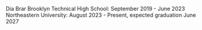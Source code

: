 Dia Brar
Brooklyn Technical High School: September 2019 - June 2023
Northeastern University: August 2023 - Present, expected graduation June 2027